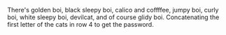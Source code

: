 
There's golden boi, black sleepy boi, calico and coffffee, jumpy boi, curly boi, white sleepy boi, devilcat, and of course glidy boi. 
Concatenating the first letter of the cats in row 4 to get the password.

